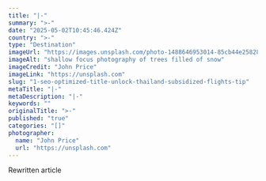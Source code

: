 ```yaml
---
title: "|-"
summary: ">-"
date: "2025-05-02T10:45:46.424Z"
country: ">-"
type: "Destination"
imageUrl: "https://images.unsplash.com/photo-1488646953014-85cb44e25828?q=80&w=1935&auto=format&fit=crop&ixlib=rb-4.0.3&ixid=M3wxMjA3fDB8MHxwaG90by1wYWdlfHx8fGVufDB8fHx8fA%3D%3D"
imageAlt: "shallow focus photography of trees filled of snow"
imageCredit: "John Price"
imageLink: "https://unsplash.com"
slug: "1-seo-optimized-title-unlock-thailand-subsidized-flights-tip"
metaTitle: "|-"
metaDescription: "|-"
keywords: ""
originalTitle: ">-"
published: "true"
categories: "[]"
photographer:
  name: "John Price"
  url: "https://unsplash.com"
---
```






Rewritten article
